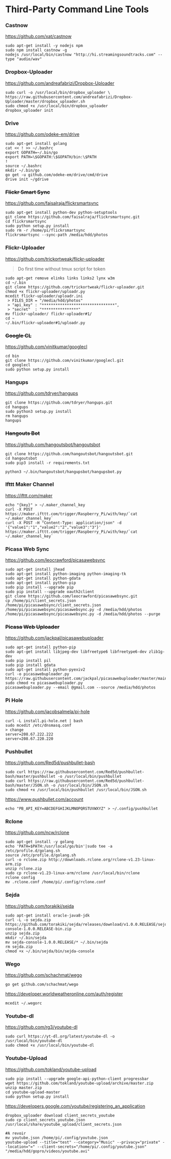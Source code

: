 Third-Party Command Line Tools
==============================
### Castnow
https://github.com/xat/castnow
```shell
sudo apt-get install -y nodejs npm
sudo npm install castnow -g
nodejs /usr/local/bin/castnow "http://hi.streamingsoundtracks.com" --type "audio/wav"
```
### Dropbox-Uploader
https://github.com/andreafabrizi/Dropbox-Uploader
```shell
sudo curl -o /usr/local/bin/dropbox_uploader \
https://raw.githubusercontent.com/andreafabrizi/Dropbox-Uploader/master/dropbox_uploader.sh
sudo chmod +x /usr/local/bin/dropbox_uploader
dropbox_uploader init
```
### Drive
https://github.com/odeke-em/drive
```shell
sudo apt-get install golang
cat << ! >> ~/.bashrc
export GOPATH=~/.bin/go
export PATH=\$GOPATH:\$GOPATH/bin:\$PATH
!
source ~/.bashrc
mkdir ~/.bin/go
go get -u github.com/odeke-em/drive/cmd/drive
drive init ~/gdrive
```
### <s>Flickr Smart Sync</s>
https://github.com/faisalraja/flickrsmartsync
```shell
sudo apt-get install python-dev python-setuptools
git clone https://github.com/faisalraja/flickrsmartsync.git
cd flickrsmartsync
sudo python setup.py install
sudo rm -r /home/pi/flickrsmartsync
flickrsmartsync --sync-path /media/hdd/photos
```
### Flickr-Uploader
https://github.com/trickortweak/flickr-uploader
> Do first time without tmux script for token

```shell
sudo apt-get remove elinks links links2 lynx w3m
cd ~/.bin
git clone https://github.com/trickortweak/flickr-uploader.git
chmod +x flickr-uploader/uploadr.py
mcedit flickr-uploader/uploadr.ini
 > FILES_DIR = "/media/hdd/photos"
 > "api_key" : "********************************",
 > "secret"  : "****************"
mv flickr-uploader/ flickr-uploader#1/
cd ~
~/.bin/flickr-uploader#1/uploadr.py
```
### <s>Google CL</s>
https://github.com/vinitkumar/googlecl
```shell
cd bin
git clone https://github.com/vinitkumar/googlecl.git
cd googlecl
sudo python setup.py install
```
### Hangups
https://github.com/tdryer/hangups
```shell
git clone https://github.com/tdryer/hangups.git
cd hangups
sudo python3 setup.py install
rm hangups
hangups
```
### <s>Hangouts Bot</s>
https://github.com/hangoutsbot/hangoutsbot
```shell
git clone https://github.com/hangoutsbot/hangoutsbot.git
cd hangoutsbot
sudo pip3 install -r requirements.txt

python3 ~/.bin/hangoutsbot/hangupsbot/hangupsbot.py
```
### Ifttt Maker Channel
https://ifttt.com/maker
````
echo "{key}" > ~/.maker_channel_key
curl -X POST https://maker.ifttt.com/trigger/Raspberry_Pi/with/key/`cat ~/.maker_channel_key`
curl -X POST -H "Content-Type: application/json" -d '{"value1":"1","value2":"2","value3":"3"}' https://maker.ifttt.com/trigger/Raspberry_Pi/with/key/`cat ~/.maker_channel_key`
````
### Picasa Web Sync
https://github.com/leocrawford/picasawebsync
```shell
sudo apt-get install jhead
sudo apt-get install python-imaging python-imaging-tk
sudo apt-get install python-gdata
sudo apt-get install python-pip
sudo pip install --upgrade pip 
sudo pip install --upgrade oauth2client
git clone https://github.com/leocrawford/picasawebsync.git
cp /home/pi/client_secrets.json /home/pi/picasawebsync/client_secrets.json
/home/pi/picasawebsync/picasawebsync.py -d /media/hdd/photos
/home/pi/picasawebsync/picasawebsync.py -d /media/hdd/photos --purge
```
### <s>Picasa Web Uploader</s>
https://github.com/jackpal/picasawebuploader
```shell
sudo apt-get install python-pip
sudo apt-get install libjpeg-dev libfreetype6 libfreetype6-dev zlib1g-dev
sudo pip install pil
sudo pip install gdata
sudo apt-get install python-pyexiv2
curl -o picasawebuploader.py https://raw.githubusercontent.com/jackpal/picasawebuploader/master/main.py
sudo chmod +x picasawebuploader.py 
picasawebuploader.py --email @gmail.com --source /media/hdd/photos
```
### Pi Hole
https://github.com/jacobsalmela/pi-hole
```shell
curl -L install.pi-hole.net | bash
sudo mcedit /etc/dnsmasq.conf
> change 
server=208.67.222.222
server=208.67.220.220
```
### Pushbullet
https://github.com/Red5d/pushbullet-bash
```shell
sudo curl https://raw.githubusercontent.com/Red5d/pushbullet-bash/master/pushbullet -o /usr/local/bin/pushbullet
sudo curl https://raw.githubusercontent.com/Red5d/pushbullet-bash/master/JSON.sh -o /usr/local/bin/JSON.sh
sudo chmod +x /usr/local/bin/pushbullet /usr/local/bin/JSON.sh
```
https://www.pushbullet.com/account
```shell
echo "PB_API_KEY=ABCDEFGHIJKLMNOPQRSTUVWXYZ" > ~/.config/pushbullet
```
### Rclone
https://github.com/ncw/rclone
```shell
sudo apt-get install -y golang
echo 'PATH=$PATH:/usr/local/go/bin'|sudo tee -a /etc/profile.d/golang.sh
source /etc/profile.d/golang.sh
curl -o rclone.zip http://downloads.rclone.org/rclone-v1.23-linux-arm.zip
unzip rclone.zip
sudo cp rclone-v1.23-linux-arm/rclone /usr/local/bin/rclone
rclone config
mv .rclone.conf /home/pi/.config/rclone.conf
```
### Sejda
https://github.com/torakiki/sejda
```shell
sudo apt-get install oracle-java8-jdk
curl -L -o sejda.zip https://github.com/torakiki/sejda/releases/download/v1.0.0.RELEASE/sejda-console-1.0.0.RELEASE-bin.zip
unzip sejda.zip
mkdir ~/.bin/sejda
mv sejda-console-1.0.0.RELEASE/* ~/.bin/sejda
rm sejda.zip
chmod +x ~/.bin/sejda/bin/sejda-console
```
### Wego
https://github.com/schachmat/wego
```shell
go get github.com/schachmat/wego
```
https://developer.worldweatheronline.com/auth/register
````
mcedit ~/.wegorc
````
### Youtube-dl
https://github.com/rg3/youtube-dl
```shell
sudo curl https://yt-dl.org/latest/youtube-dl -o /usr/local/bin/youtube-dl
sudo chmod +x /usr/local/bin/youtube-dl
```
### Youtube-Upload
https://github.com/tokland/youtube-upload
```shell
sudo pip install --upgrade google-api-python-client progressbar
wget https://github.com/tokland/youtube-upload/archive/master.zip
unzip master.zip
cd youtube-upload-master
sudo python setup.py install
```
https://developers.google.com/youtube/registering_an_application
```shell
dropbox_uploader download client_secrets_youtube
sudo cp client_secrets_youtube.json /usr/local/share/youtube_upload/client_secrets.json
```
```shell
#A revoir
mv youtube.json /home/pi/.config/youtube.json
youtube-upload --title="test" --category="Music" --privacy="private" --location="=" --client-secrets="/home/pi/.config/youtube.json" "/media/hdd/gopro/videos/youtube.avi"
```
